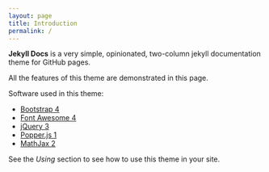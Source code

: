 ```yaml
---
layout: page
title: Introduction
permalink: /
---
```


**Jekyll Docs** is a very simple, opinionated, two-column jekyll documentation
theme for GitHub pages.

All the features of this theme are demonstrated in this page.

Software used in this theme:

- [Bootstrap 4](https://getbootstrap.com/)
- [Font Awesome 4](http://fontawesome.io/)
- [jQuery 3](https://jquery.com/)
- [Popper.js 1](https://popper.js.org/)
- [MathJax 2](https://www.mathjax.org/)

See the *Using* section to see how to use this theme in your site.
